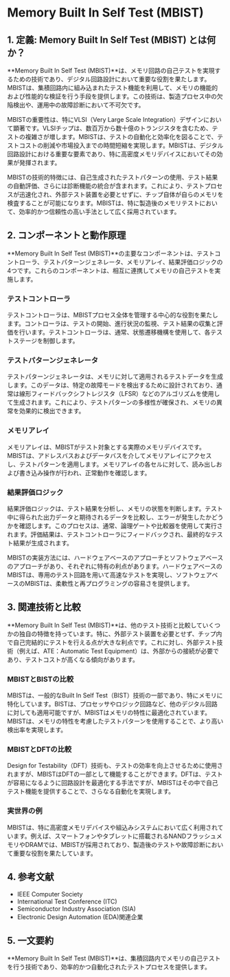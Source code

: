 # Memory Built In Self Test (MBIST)

## 1. 定義: **Memory Built In Self Test (MBIST)** とは何か？
**Memory Built In Self Test (MBIST)**は、メモリ回路の自己テストを実現するための技術であり、デジタル回路設計において重要な役割を果たします。MBISTは、集積回路内に組み込まれたテスト機能を利用して、メモリの機能的および性能的な検証を行う手段を提供します。この技術は、製造プロセス中の欠陥検出や、運用中の故障診断において不可欠です。

MBISTの重要性は、特にVLSI（Very Large Scale Integration）デザインにおいて顕著です。VLSIチップは、数百万から数十億のトランジスタを含むため、テストの複雑さが増します。MBISTは、テストの自動化と効率化を図ることで、テストコストの削減や市場投入までの時間短縮を実現します。MBISTは、デジタル回路設計における重要な要素であり、特に高密度メモリデバイスにおいてその効果が発揮されます。

MBISTの技術的特徴には、自己生成されたテストパターンの使用、テスト結果の自動評価、さらには診断機能の統合が含まれます。これにより、テストプロセスが迅速化され、外部テスト装置を必要とせずに、チップ自体が自らのメモリを検査することが可能になります。MBISTは、特に製造後のメモリテストにおいて、効率的かつ信頼性の高い手法として広く採用されています。

## 2. コンポーネントと動作原理
**Memory Built In Self Test (MBIST)**の主要なコンポーネントは、テストコントローラ、テストパターンジェネレータ、メモリアレイ、結果評価ロジックの4つです。これらのコンポーネントは、相互に連携してメモリの自己テストを実施します。

### テストコントローラ
テストコントローラは、MBISTプロセス全体を管理する中心的な役割を果たします。コントローラは、テストの開始、進行状況の監視、テスト結果の収集と評価を行います。テストコントローラは、通常、状態遷移機構を使用して、各テストステージを制御します。

### テストパターンジェネレータ
テストパターンジェネレータは、メモリに対して適用されるテストデータを生成します。このデータは、特定の故障モードを検出するために設計されており、通常は線形フィードバックシフトレジスタ（LFSR）などのアルゴリズムを使用して生成されます。これにより、テストパターンの多様性が確保され、メモリの異常を効果的に検出できます。

### メモリアレイ
メモリアレイは、MBISTがテスト対象とする実際のメモリデバイスです。MBISTは、アドレスバスおよびデータバスを介してメモリアレイにアクセスし、テストパターンを適用します。メモリアレイの各セルに対して、読み出しおよび書き込み操作が行われ、正常動作を確認します。

### 結果評価ロジック
結果評価ロジックは、テスト結果を分析し、メモリの状態を判断します。テスト中に得られた出力データと期待されるデータを比較し、エラーが発生したかどうかを確認します。このプロセスは、通常、論理ゲートや比較器を使用して実行されます。評価結果は、テストコントローラにフィードバックされ、最終的なテスト結果が生成されます。

MBISTの実装方法には、ハードウェアベースのアプローチとソフトウェアベースのアプローチがあり、それぞれに特有の利点があります。ハードウェアベースのMBISTは、専用のテスト回路を用いて高速なテストを実現し、ソフトウェアベースのMBISTは、柔軟性と再プログラミングの容易さを提供します。

## 3. 関連技術と比較
**Memory Built In Self Test (MBIST)**は、他のテスト技術と比較していくつかの独自の特徴を持っています。特に、外部テスト装置を必要とせず、チップ内で自己完結的にテストを行える点が大きな利点です。これに対し、外部テスト技術（例えば、ATE：Automatic Test Equipment）は、外部からの接続が必要であり、テストコストが高くなる傾向があります。

### MBISTとBISTの比較
MBISTは、一般的なBuilt In Self Test（BIST）技術の一部であり、特にメモリに特化しています。BISTは、プロセッサやロジック回路など、他のデジタル回路に対しても適用可能ですが、MBISTはメモリの特性に最適化されています。MBISTは、メモリの特性を考慮したテストパターンを使用することで、より高い検出率を実現します。

### MBISTとDFTの比較
Design for Testability（DFT）技術も、テストの効率を向上させるために使用されますが、MBISTはDFTの一部として機能することができます。DFTは、テストが容易になるように回路設計を最適化する手法ですが、MBISTはその中で自己テスト機能を提供することで、さらなる自動化を実現します。

### 実世界の例
MBISTは、特に高密度メモリデバイスや組込みシステムにおいて広く利用されています。例えば、スマートフォンやタブレットに搭載されるNANDフラッシュメモリやDRAMでは、MBISTが採用されており、製造後のテストや故障診断において重要な役割を果たしています。

## 4. 参考文献
- IEEE Computer Society
- International Test Conference (ITC)
- Semiconductor Industry Association (SIA)
- Electronic Design Automation (EDA)関連企業

## 5. 一文要約
**Memory Built In Self Test (MBIST)**は、集積回路内でメモリの自己テストを行う技術であり、効率的かつ自動化されたテストプロセスを提供します。